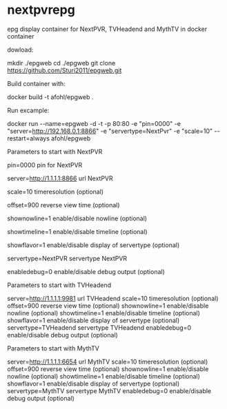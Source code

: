 # nextpvrepg
epg display container for NextPVR, TVHeadend and MythTV  in docker container


dowload: 

mkdir ./epgweb
cd ./epgweb
git clone https://github.com/Sturi2011/epgweb.git


Build container with:

docker build  -t afohl/epgweb .


Run excample:

docker run --name=epgweb -d -t -p 80:80 -e "pin=0000" -e "server=http://192.168.0.1:8866" -e "servertype=NextPvr" -e "scale=10" --restart=always  afohl/epgweb


Parameters to start with NextPVR

pin=0000                         pin for NextPVR

server=http://1.1.1.1:8866       url NextPVR

scale=10                         timeresolution (optional)

offset=900                       reverse view time (optional)

shownowline=1                    enable/disable nowline (optional)

showtimeline=1                   enable/disable timeline (optional)

showflavor=1                     enable/disable display of servertype (optional)

servertype=NextPVR               servertype NextPVR

enabledebug=0                    enable/disable debug output (optional)



Parameters to start with TVHeadend

server=http://1.1.1.1:9981       url TVHeadend
scale=10                         timeresolution (optional)
offset=900                       reverse view time (optional)
shownowline=1                    enable/disable nowline (optional)
showtimeline=1                   enable/disable timeline (optional)
showflavor=1                     enable/disable display of servertype (optional)
servertype=TVHeadend             servertype TVHeadend
enabledebug=0                    enable/disable debug output (optional)


Parameters to start with MythTV

server=http://1.1.1.1:6654       url MythTV
scale=10                         timeresolution (optional)
offset=900                       reverse view time (optional)
shownowline=1                    enable/disable nowline (optional)
showtimeline=1                   enable/disable timeline (optional)
showflavor=1                     enable/disable display of servertype (optional)
servertype=MythTV                servertype MythTV
enabledebug=0                    enable/disable debug output (optional)

